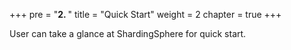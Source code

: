 +++
pre = "<b>2. </b>"
title = "Quick Start"
weight = 2
chapter = true
+++

User can take a glance at ShardingSphere for quick start.
